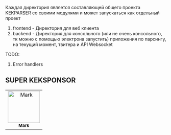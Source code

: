 Каждая директория является составляющей общего проекта KEKPARSER со своими модулями и может запускаться как отдельный проект  

1) frontend - Директория для веб клиента
2) backend - Директория для консольного (или не очень консольного, тк можно с помощью электрона запустить) приложения по парсингу, на текущий момент, твитера и API Websocket

TODO:
 1) Error handlers

## SUPER KEKSPONSOR

<table>
  <tr>
    <td align="center">
        <a href="https://github.com/xevolesi"><img src="https://avatars1.githubusercontent.com/u/17986847?s=400&u=9d707d9e3f27ab4d92cd1b3f0fbb5fdbbd9ddec1&v=4" width="100px;" alt="Mark"/>
        <br />
        <sub>
        <b>Mark</b>
        </sub>
        </a>
        </td>
  </tr>
</table>  
